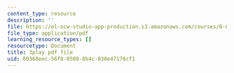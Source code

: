 ```yaml
---
content_type: resource
description: ''
file: https://ol-ocw-studio-app-production.s3.amazonaws.com/courses/8-01sc-classical-mechanics-fall-2016/60368eec56f805088b4c838e47176cf1_WxkwkGEVu-E.pdf
file_type: application/pdf
learning_resource_types: []
resourcetype: Document
title: 3play pdf file
uid: 60368eec-56f8-0508-8b4c-838e47176cf1
---
```

